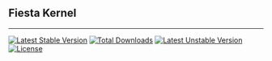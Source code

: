 
## Fiesta Kernel

-------

[![Latest Stable Version](https://poser.pugx.org/fiesta/kernel/v/stable)](https://packagist.org/packages/fiesta/kernel) [![Total Downloads](https://poser.pugx.org/fiesta/kernel/downloads)](https://packagist.org/packages/fiesta/kernel) [![Latest Unstable Version](https://poser.pugx.org/fiesta/kernel/v/unstable)](https://packagist.org/packages/fiesta/kernel) [![License](https://poser.pugx.org/fiesta/kernel/license)](https://packagist.org/packages/fiesta/kernel)